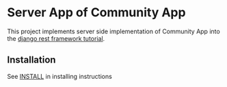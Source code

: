 # Server App of Community App 
This project implements server side implementation of Community App 
into the [django rest framework tutorial](https://github.com/tomchristie/rest-framework-tutorial).

## Installation
See [INSTALL](https://github.com/seshagiriprabhu/community-serverapp/blob/master/docs/INSTALL.md) 
in installing instructions 
